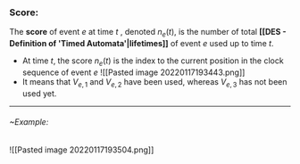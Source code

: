 ### Score:
The **score** of event $e$ at time $t$ , denoted $n_e(t)$, is the number of total **[[DES - Definition of 'Timed Automata'|lifetimes]]** of event $e$ used up to time $t$.
- At time $t$, the score $n_e(t)$ is the index to the current position in the clock sequence of event $e$
![[Pasted image 20220117193443.png]]
- It means that $V_{e,1}$ and $V_{e,2}$ have been used, whereas $V_{e,3}$ has not been used yet.

---
###### ~Example:
![[Pasted image 20220117193504.png]]